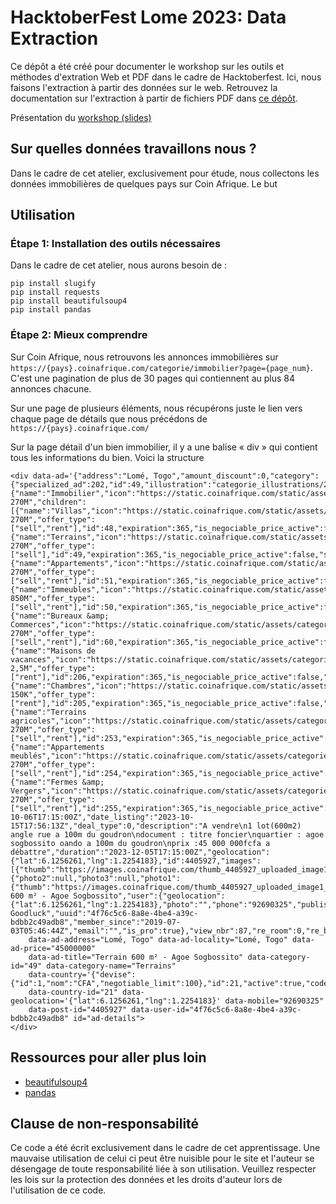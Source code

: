 # HacktoberFest Lome 2023: Data Extraction

Ce dépôt a été créé pour documenter le workshop sur les outils et méthodes d'extration Web et PDF dans le cadre de Hacktoberfest. Ici, nous faisons l'extraction à partir des données sur le web. Retrouvez la documentation sur l'extraction à partir de fichiers PDF dans [ce dépôt](https://github.com/gausoft/hacktoberfest-pdf-tabular-data-extraction).

Présentation du [workshop (slides)](https://docs.google.com/presentation/d/1a_KG5tUcjo6759QEeSOEV2pZKi2roCQr/edit#slide=id.p25)

## Sur quelles données travaillons nous ?

Dans le cadre de cet atelier, exclusivement pour étude, nous collectons les données immobilières de quelques pays sur Coin Afrique. Le but

## Utilisation

### Étape 1: Installation des outils nécessaires

Dans le cadre de cet atelier, nous aurons besoin de :

```
pip install slugify
pip install requests
pip install beautifulsoup4
pip install pandas
```

### Étape 2: Mieux comprendre
Sur Coin Afrique, nous retrouvons les annonces immobilières sur ```https://{pays}.coinafrique.com/categorie/immobilier?page={page_num}```. C'est une pagination de plus de 30 pages qui contiennent au plus 84 annonces chacune.

Sur une page de plusieurs éléments, nous récupérons juste le lien vers chaque page de détails que nous précédons de ```https://{pays}.coinafrique.com/```

Sur la page détail d'un bien immobilier, il y a une balise « div » qui contient tous les informations du bien. Voici la structure

```
<div data-ad='{"address":"Lomé, Togo","amount_discount":0,"category":{"specialized_ad":202,"id":49,"illustration":"categorie_illustrations/20180103163542.png","name":"Terrains","occasion":false,"parent":{"name":"Immobilier","icon":"https://static.coinafrique.com/static/assets/categories/20180103163400.png","icon_selected":"https://static.coinafrique.com/static/assets/categories/20180103163400_yellow.png","illustration":"categorie_illustrations/v1/20180103163400.png","range_id":"Range 270M","children":[{"name":"Villas","icon":"https://static.coinafrique.com/static/assets/categories/20180103163417.png","icon_selected":"https://static.coinafrique.com/static/assets/categories/20180103163417_yellow.png","illustration":"categorie_illustrations/v1/20180103163417.png","range_id":"Range 270M","offer_type":["sell","rent"],"id":48,"expiration":365,"is_negociable_price_active":false,"specialized_ad":200},{"name":"Terrains","icon":"https://static.coinafrique.com/static/assets/categories/20180103163542.png","icon_selected":"https://static.coinafrique.com/static/assets/categories/20180103163542_yellow.png","illustration":"categorie_illustrations/v1/20180103163542.png","range_id":"Range 270M","offer_type":["sell"],"id":49,"expiration":365,"is_negociable_price_active":false,"specialized_ad":202},{"name":"Appartements","icon":"https://static.coinafrique.com/static/assets/categories/20180103163436.png","icon_selected":"https://static.coinafrique.com/static/assets/categories/20180103163436_yellow.png","illustration":"categorie_illustrations/v1/20180103163436.png","range_id":"Range 270M","offer_type":["sell","rent"],"id":51,"expiration":365,"is_negociable_price_active":false,"specialized_ad":201},{"name":"Immeubles","icon":"https://static.coinafrique.com/static/assets/categories/20180103163459.png","icon_selected":"https://static.coinafrique.com/static/assets/categories/20180103163459_yellow.png","illustration":"categorie_illustrations/v1/20180103163459.png","range_id":"Range 850M","offer_type":["sell","rent"],"id":50,"expiration":365,"is_negociable_price_active":false,"specialized_ad":203},{"name":"Bureaux &amp; Commerces","icon":"https://static.coinafrique.com/static/assets/categories/20180103163525.png","icon_selected":"https://static.coinafrique.com/static/assets/categories/20180103163525_yellow.png","illustration":"categorie_illustrations/v1/20180103163525.png","range_id":"Range 270M","offer_type":["sell","rent"],"id":60,"expiration":365,"is_negociable_price_active":false,"specialized_ad":204},{"name":"Maisons de vacances","icon":"https://static.coinafrique.com/static/assets/categories/vacances.png","icon_selected":"https://static.coinafrique.com/static/assets/categories/vacances_yellow.png","illustration":"categorie_illustrations/v1/vacances.png","range_id":"Range 2,5M","offer_type":["rent"],"id":206,"expiration":365,"is_negociable_price_active":false,"specialized_ad":200},{"name":"Chambres","icon":"https://static.coinafrique.com/static/assets/categories/chambres.png","icon_selected":"https://static.coinafrique.com/static/assets/categories/chambres_yellow.png","illustration":"categorie_illustrations/v1/chambres.png","range_id":"Range 150K","offer_type":["rent"],"id":205,"expiration":365,"is_negociable_price_active":false,"specialized_ad":204},{"name":"Terrains agricoles","icon":"https://static.coinafrique.com/static/assets/categories/agricole.png","icon_selected":"https://static.coinafrique.com/static/assets/categories/agricole_yellow.png","illustration":"categorie_illustrations/v1/agricole.png","range_id":"Range 270M","offer_type":["sell","rent"],"id":253,"expiration":365,"is_negociable_price_active":false,"specialized_ad":202},{"name":"Appartements meublés","icon":"https://static.coinafrique.com/static/assets/categories/apt_meubles.png","icon_selected":"https://static.coinafrique.com/static/assets/categories/apt_meubles_yellow.png","illustration":"categorie_illustrations/v1/apt_meubles.png","range_id":"Range 270M","offer_type":["sell","rent"],"id":254,"expiration":365,"is_negociable_price_active":false,"specialized_ad":201},{"name":"Fermes &amp; Vergers","icon":"https://static.coinafrique.com/static/assets/categories/fermes.png","icon_selected":"https://static.coinafrique.com/static/assets/categories/fermes_yellow.png","illustration":"categorie_illustrations/v1/fermes.png","range_id":"Range 270M","offer_type":["sell","rent"],"id":255,"expiration":365,"is_negociable_price_active":false,"specialized_ad":202}],"id":14,"expiration":365,"is_negociable_price_active":false,"specialized_ad":2,"occasion":false}},"currency":"CFA","date_creation":"2023-10-06T17:15:00Z","date_listing":"2023-10-15T17:56:13Z","deal_type":0,"description":"A vendre\n1 lot(600m2) angle rue a 100m du goudron\ndocument : titre foncier\nquartier : agoe sogbossito oando a 100m du goudron\nprix :45 000 000fcfa a débattre","duration":"2023-12-05T17:15:00Z","geolocation":{"lat":6.1256261,"lng":1.2254183},"id":4405927,"images":[{"thumb":"https://images.coinafrique.com/thumb_4405927_uploaded_image1_1696612501.jpg","normal":"https://images.coinafrique.com/4405927_uploaded_image1_1696612501.jpg"},null,null,null,null,null],"is_delivery":false,"is_discount":false,"is_exchange_accepted":false,"is_favorite":false,"is_financeable":false,"is_new":false,"is_own_ad":false,"is_top_ad":false,"is_urgent":false,"moderation_message":"","phone":"+22892690325","photos":{"photo2":null,"photo3":null,"photo1":{"thumb":"https://images.coinafrique.com/thumb_4405927_uploaded_image1_1696612501.jpg","normal":"https://images.coinafrique.com/4405927_uploaded_image1_1696612501.jpg"}},"price":45000000,"specialized_ad":202,"state":"2","title":"Terrain 600 m² - Agoe Sogbossito","user":{"geolocation":{"lat":6.1256261,"lng":1.2254183},"photo":"","phone":"92690325","published_ads":1078,"address":"Togo","whatsapp_phone":"+22892690325","name":"Immo Goodluck","uuid":"4f76c5c6-8a8e-4be4-a39c-bdbb2c49adb8","member_since":"2019-07-03T05:46:44Z","email":"","is_pro":true},"view_nbr":87,"re_room":0,"re_bathroom":0,"re_offer_type":"sell","re_surface":600,"re_surface_unit":"m2","country_code":"TG","photosCount":1}'
    data-ad-address="Lomé, Togo" data-ad-locality="Lomé, Togo" data-ad-price="45000000"
    data-ad-title="Terrain 600 m² - Agoe Sogbossito" data-category-id="49" data-category-name="Terrains"
    data-country='{"devise":{"id":1,"nom":"CFA","negotiable_limit":100},"id":21,"active":true,"code":"TG","financing_available":false,"latitude":8.619543,"longitude":0.824782,"nom":"Togo","phone_code":"+228","monetization_enabled":true,"is_pro_feature_enabled":true,"is_subscription_feature_enabled":true,"prefix":"au"}'
    data-country-id="21" data-geolocation='{"lat":6.1256261,"lng":1.2254183}' data-mobile="92690325"
    data-post-id="4405927" data-user-id="4f76c5c6-8a8e-4be4-a39c-bdbb2c49adb8" id="ad-details">
</div>
```



## Ressources pour aller plus loin

- [beautifulsoup4](https://pypi.org/project/beautifulsoup4/)
- [pandas](https://pandas.pydata.org/docs/)

## Clause de non-responsabilité

Ce code a été écrit exclusivement dans le cadre de cet apprentissage. Une mauvaise utilisation de celui ci peut être nuisible pour le site et l'auteur se désengage de toute responsabilité liée à son utilisation. Veuillez respecter les lois sur la protection des données et les droits d'auteur lors de l'utilisation de ce code.